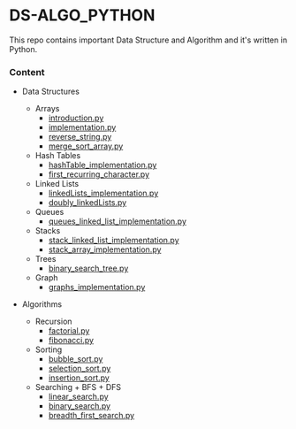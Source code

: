 # DS-ALGO_PYTHON
This repo contains important Data Structure and Algorithm and it's written in Python.

### Content

- Data Structures
  - Arrays
    - [introduction.py](https://github.com/yoayushraj99/DS-ALGO_PYTHON/blob/main/DS/Arrays/introduction.py)
    - [implementation.py](https://github.com/yoayushraj99/DS-ALGO_PYTHON/blob/main/DS/Arrays/implementation.py)
    - [reverse_string.py](https://github.com/yoayushraj99/DS-ALGO_PYTHON/blob/main/DS/Arrays/reverse_string.py)
    - [merge_sort_array.py](https://github.com/yoayushraj99/DS-ALGO_PYTHON/blob/main/DS/Arrays/merge_sort_array.py)
  - Hash Tables
    - [hashTable_implementation.py](https://github.com/yoayushraj99/DS-ALGO_PYTHON/blob/main/DS/Hash%20Tables/hashTable_implementation.py)
    - [first_recurring_character.py](https://github.com/yoayushraj99/DS-ALGO_PYTHON/blob/main/DS/Hash%20Tables/first_recurring_character.py)
  - Linked Lists
    - [linkedLists_implementation.py](https://github.com/yoayushraj99/DS-ALGO_PYTHON/blob/main/DS/Linked%20Lists/linkedLists_implementation.py)
    - [doubly_linkedLists.py](https://github.com/yoayushraj99/DS-ALGO_PYTHON/blob/main/DS/Linked%20Lists/doubly_linkedLists.py)
  - Queues
    - [queues_linked_list_implementation.py](https://github.com/yoayushraj99/DS-ALGO_PYTHON/blob/main/DS/Queues/queues_linked_list_implementation.py)
  - Stacks
    - [stack_linked_list_implementation.py](https://github.com/yoayushraj99/DS-ALGO_PYTHON/blob/main/DS/Stacks/stack_linked_list_implementation.py)
    - [stack_array_implementation.py](https://github.com/yoayushraj99/DS-ALGO_PYTHON/blob/main/DS/Stacks/stack_array_implementation.py)
  - Trees
    - [binary_search_tree.py](https://github.com/yoayushraj99/DS-ALGO_PYTHON/blob/main/DS/Trees/binary_search_tree.py)
  - Graph
    - [graphs_implementation.py](https://github.com/yoayushraj99/DS-ALGO_PYTHON/blob/main/DS/Graphs/graphs_implementation.py)

- Algorithms
  - Recursion
    - [factorial.py](https://github.com/yoayushraj99/DS-ALGO_PYTHON/blob/main/Algorithm/Recursion/factorial.py)
    - [fibonacci.py](https://github.com/yoayushraj99/DS-ALGO_PYTHON/blob/main/Algorithm/Recursion/fibonacci.py)
  - Sorting
    - [bubble_sort.py](https://github.com/yoayushraj99/DS-ALGO_PYTHON/blob/main/Algorithm/Sorting/bubbleSort.py)
    - [selection_sort.py](https://github.com/yoayushraj99/DS-ALGO_PYTHON/blob/main/Algorithm/Sorting/selection_sort.py)
    - [insertion_sort.py](https://github.com/yoayushraj99/DS-ALGO_PYTHON/blob/main/Algorithm/Sorting/insertion_sort.py)
  - Searching + BFS + DFS
    - [linear_search.py](https://github.com/yoayushraj99/DS-ALGO_PYTHON/blob/main/Algorithm/Searching%20%2B%20BFS%20%2B%20DFS/linear_search.py)
    - [binary_search.py](https://github.com/yoayushraj99/DS-ALGO_PYTHON/blob/main/Algorithm/Searching%20%2B%20BFS%20%2B%20DFS/binary_search.py)
    - [breadth_first_search.py](https://github.com/yoayushraj99/DS-ALGO_PYTHON/blob/main/Algorithm/Searching%20%2B%20BFS%20%2B%20DFS/BFS/breadth_first_search.py)
